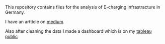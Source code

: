 This repository contains files for the analysis of E-charging infrastracture in Germany.

I have an artticle on [medium](https://medium.com/@konzisamuel/e-charging-infrastructure-in-germany-dae0a3b14f18).

Also after cleaning the data I made a dashboard which is on my [tableau public](https://public.tableau.com/app/profile/samuel.konzi/viz/AnalysisofE-ChargingpointsinGermany/overview)
